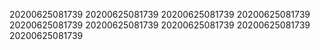 20200625081739
20200625081739
20200625081739
20200625081739
20200625081739
20200625081739
20200625081739
20200625081739
20200625081739
